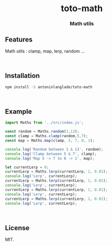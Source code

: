 <h1 align="center">toto-math</h1>
<h3 align="center">Math utils</h3>

## Features
Math utils : clamp, map, lerp, random ...

<br>

## Installation
```sh
npm install -S antoninlanglade/toto-math
```


<br>

## Example
```js
import Maths from '../src/index.js';

const random = Maths.random(1,13);
const clamp = Maths.clamp(random,5,7);
const map = Maths.map(clamp, 5, 7, 0, 1);

console.log('Random between 1 & 13', random);
console.log('Clamp between 5 & 7', clamp);
console.log('Map 5 -> 7 to 0 -> 1', map);

let currentLerp = 0;
currentLerp = Maths.lerp(currentLerp, 1, 0.01);
console.log('Lerp', currentLerp);
currentLerp = Maths.lerp(currentLerp, 1, 0.01);
console.log('Lerp', currentLerp);
currentLerp = Maths.lerp(currentLerp, 1, 0.01);
console.log('Lerp', currentLerp);
currentLerp = Maths.lerp(currentLerp, 1, 0.01);
console.log('Lerp', currentLerp);

```
<br>

## License
MIT.

